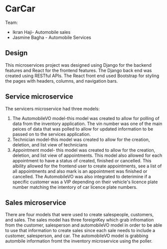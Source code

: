 # CarCar

Team:
* Ikran Haji- Automobile sales
* Jasmine Bagha - Automobile Services

## Design
This microservices project was designed using Django for the backend features and React for the frontend features. The Django back end was created using RESTful APIs. The React front end used Bootstrap for styling the pages with headers, columns, and navigation bars.

## Service microservice
The servicers microservice had three models:
1. The AutomobileVO model-this model was created to allow for polling of data from the inventory application. The vin number was one of the main peices of data that was polled to allow for updated information to be passed on to the services application.
2. Technician model-this model was created to allow for the creation, deletion, and list view of technicians
3. Appointment model- this model was created to allow for the creation, deletion, and list view of appointments. This model also allowed for each appointment to have a status of created, finished or cancelled. This albility allowed for the frontend user to create appointments, see a list of all appointments and also mark is an appointment was finished or cancelled. The AutomobileVO was also integrated to deterimine if a specific customer was a VIP depending on their vehicle's licence plate number matching the intentory of car licence plate numbers.

## Sales microservice
There are four models that were used to create salespeople, customers, and sales. The sales model has three foreignKey which grab infromation from the customer, salesperson and automobileVO model in order to be able to use that information to create sales since each sale needs to include a customer, salesperson, and car. The automobileVO model is grabbing autombile information fromt the inventory microservice using the poller.

